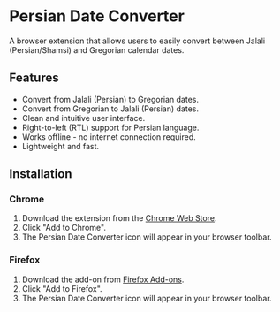 # Persian Date Converter

A browser extension that allows users to easily convert between Jalali (Persian/Shamsi) and Gregorian calendar dates.

## Features

- Convert from Jalali (Persian) to Gregorian dates.
- Convert from Gregorian to Jalali (Persian) dates.
- Clean and intuitive user interface.
- Right-to-left (RTL) support for Persian language.
- Works offline - no internet connection required.
- Lightweight and fast.


## Installation

### Chrome
1. Download the extension from the [Chrome Web Store](#).
2. Click "Add to Chrome".
3. The Persian Date Converter icon will appear in your browser toolbar.

### Firefox
1. Download the add-on from [Firefox Add-ons](#).
2. Click "Add to Firefox".
3. The Persian Date Converter icon will appear in your browser toolbar.
